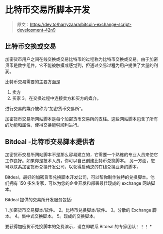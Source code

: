 # 比特币交易所脚本开发

> 原文：<https://dev.to/harryzaara/bitcoin-exchange-script-development-42n9>

## 比特币交换或交易

加密货币用户之间在线交换或交易比特币的过程称为比特币交换或交易。由于加密货币是数字组件，它不能被触摸或感觉到，但通过交易过程为用户提供了大量的利润。

比特币交易需要的主要方面是

1.  卖方
2.  买家 3。在交换过程中连接卖方和买方的媒介。

进行交易的媒介被称为“加密货币交易所”。

加密货币交易所网站脚本是每个加密货币交易所的支柱。这些网站脚本包含了所有的功能和属性，使得交换能够顺利进行。

## Bitdeal -比特币交易脚本提供者

加密货币交易所网站脚本不是那么容易建立的，它需要一个熟练的专业人员来使它工作良好。如果你是技术人员，你可以自己创建比特币兑换脚本。
另一方面，您可以联系加密货币兑换开发公司，以获得启动您的在线兑换业务的脚本。

Bitdeal，最好的加密货币兑换脚本开发公司，可以帮你制作独特的兑换脚本。他们拥有 150 多名专家，可以为您的企业开发和部署最佳现成的 exchange 网站脚本。

Bitdeal 提供的交易所开发服务包括:

1 .加密货币交易脚本/软件。
2。比特币兑换脚本/软件。
3。分散的 Exchange 脚本。
4。集中式交换脚本。
5。现成的交换脚本。

要获得加密货币兑换脚本的免费演示，请立即联系 Bitdeal 的专家团队！！！ *